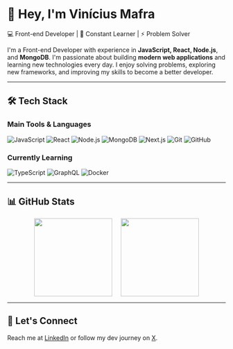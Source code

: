 # 👋 Hey, I'm Vinícius Mafra

💻 Front-end Developer | 🚀 Constant Learner | ⚡ Problem Solver

I'm a Front-end Developer with experience in **JavaScript, React, Node.js**, and **MongoDB**. I'm passionate about building **modern web applications** and learning new technologies every day. I enjoy solving problems, exploring new frameworks, and improving my skills to become a better developer.

---

## 🛠️ Tech Stack

### Main Tools & Languages
![JavaScript](https://img.shields.io/badge/-JavaScript-F7DF1E?style=for-the-badge&logo=javascript&logoColor=black)
![React](https://img.shields.io/badge/-React-61DAFB?style=for-the-badge&logo=react&logoColor=black)
![Node.js](https://img.shields.io/badge/-Node.js-339933?style=for-the-badge&logo=node.js&logoColor=white)
![MongoDB](https://img.shields.io/badge/-MongoDB-47A248?style=for-the-badge&logo=mongodb&logoColor=white)
![Next.js](https://img.shields.io/badge/-Next.js-000000?style=for-the-badge&logo=next.js&logoColor=white)
![Git](https://img.shields.io/badge/-Git-F05032?style=for-the-badge&logo=git&logoColor=white)
![GitHub](https://img.shields.io/badge/-GitHub-181717?style=for-the-badge&logo=github&logoColor=white)

### Currently Learning
![TypeScript](https://img.shields.io/badge/-TypeScript-3178C6?style=for-the-badge&logo=typescript&logoColor=white)
![GraphQL](https://img.shields.io/badge/-GraphQL-E10098?style=for-the-badge&logo=graphql&logoColor=white)
![Docker](https://img.shields.io/badge/-Docker-2496ED?style=for-the-badge&logo=docker&logoColor=white)

---

## 📊 GitHub Stats

<div style="display: flex; justify-content: center; gap: 20px;">
  <img height="180em" src="https://github-readme-stats.vercel.app/api?username=vinimaffra03&show_icons=true&theme=tokyonight&include_all_commits=true&count_private=true&hide_border=true&bg_color=0d1117"/>
  <img height="180em" src="https://github-readme-stats.vercel.app/api/top-langs/?username=vinimaffra03&layout=compact&langs_count=6&theme=tokyonight&hide_border=true&bg_color=0d1117"/>
</div>

---

## 🚀 Let's Connect

Reach me at [LinkedIn](https://www.linkedin.com/in/seu-linkedin) or follow my dev journey on [X](https://x.com/seu-usuario).
